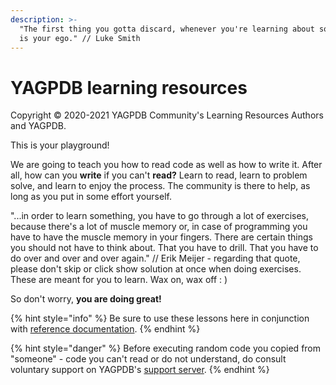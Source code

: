 ```yaml
---
description: >-
  "The first thing you gotta discard, whenever you're learning about something,
  is your ego." // Luke Smith
---
```


# YAGPDB learning resources

Copyright © 2020-2021 YAGPDB Community's Learning Resources Authors and YAGPDB.

This is your playground!   
  
We are going to teach you how to read code as well as how to write it. After all, how can you **write** if you can't **read?** Learn to read, learn to problem solve, and learn to enjoy the process. The community is there to help, as long as you put in some effort yourself.

"...in order to learn something, you have to go through a lot of exercises, because there's a lot of muscle memory or, in case of programming you have to have the muscle memory in your fingers. There are certain things you should not have to think about. That you have to drill. That you have to do over and over and over again." // Erik Meijer - regarding that quote, please don't skip or click show solution at once when doing exercises. These are meant for you to learn. Wax on, wax off : \)

So don't worry, **you are doing great!**

{% hint style="info" %}
Be sure to use these lessons here in conjunction with [reference documentation](https://docs.yagpdb.xyz/reference/templates).
{% endhint %}

{% hint style="danger" %}
Before executing random code you copied from "someone" - code you can't read or do not understand, do consult voluntary support on YAGPDB's [support server](https://discord.gg/0vYlUK2XBKldPSMY).
{% endhint %}



